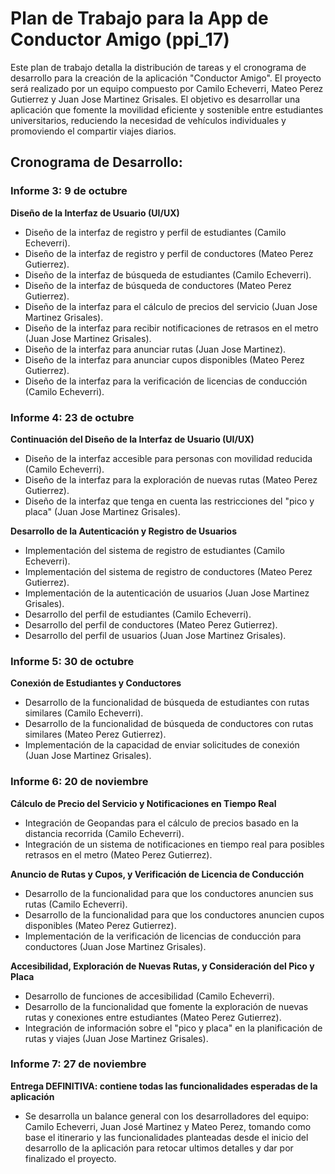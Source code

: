 # Plan de Trabajo para la App de Conductor Amigo (ppi_17)

Este plan de trabajo detalla la distribución de tareas y el cronograma de desarrollo para la creación de la aplicación "Conductor Amigo". El proyecto será realizado por un equipo compuesto por Camilo Echeverri, Mateo Perez Gutierrez y Juan Jose Martinez Grisales. El objetivo es desarrollar una aplicación que fomente la movilidad eficiente y sostenible entre estudiantes universitarios, reduciendo la necesidad de vehículos individuales y promoviendo el compartir viajes diarios.

## **Cronograma de Desarrollo:**

### **Informe 3: 9 de octubre**

**Diseño de la Interfaz de Usuario (UI/UX)**

- Diseño de la interfaz de registro y perfil de estudiantes (Camilo Echeverri).
- Diseño de la interfaz de registro y perfil de conductores (Mateo Perez Gutierrez).
- Diseño de la interfaz de búsqueda de estudiantes (Camilo Echeverri).
- Diseño de la interfaz de búsqueda de conductores (Mateo Perez Gutierrez).
- Diseño de la interfaz para el cálculo de precios del servicio (Juan Jose Martinez Grisales).
- Diseño de la interfaz para recibir notificaciones de retrasos en el metro (Juan Jose Martinez Grisales).
- Diseño de la interfaz para anunciar rutas (Juan Jose Martinez).
- Diseño de la interfaz para anunciar cupos disponibles (Mateo Perez Gutierrez).
- Diseño de la interfaz para la verificación de licencias de conducción (Camilo Echeverri).

### **Informe 4: 23 de octubre**

**Continuación del Diseño de la Interfaz de Usuario (UI/UX)**

- Diseño de la interfaz accesible para personas con movilidad reducida (Camilo Echeverri).
- Diseño de la interfaz para la exploración de nuevas rutas (Mateo Perez Gutierrez).
- Diseño de la interfaz que tenga en cuenta las restricciones del "pico y placa" (Juan Jose Martinez Grisales).

**Desarrollo de la Autenticación y Registro de Usuarios**

- Implementación del sistema de registro de estudiantes (Camilo Echeverri).
- Implementación del sistema de registro de conductores (Mateo Perez Gutierrez).
- Implementación de la autenticación de usuarios (Juan Jose Martinez Grisales).
- Desarrollo del perfil de estudiantes (Camilo Echeverri).
- Desarrollo del perfil de conductores (Mateo Perez Gutierrez).
- Desarrollo del perfil de usuarios (Juan Jose Martinez Grisales).

### **Informe 5: 30 de octubre**

**Conexión de Estudiantes y Conductores**

- Desarrollo de la funcionalidad de búsqueda de estudiantes con rutas similares (Camilo Echeverri).
- Desarrollo de la funcionalidad de búsqueda de conductores con rutas similares (Mateo Perez Gutierrez).
- Implementación de la capacidad de enviar solicitudes de conexión (Juan Jose Martinez Grisales).

### **Informe 6: 20 de noviembre**

**Cálculo de Precio del Servicio y Notificaciones en Tiempo Real**

- Integración de Geopandas para el cálculo de precios basado en la distancia recorrida (Camilo Echeverri).
- Integración de un sistema de notificaciones en tiempo real para posibles retrasos en el metro (Mateo Perez Gutierrez).

**Anuncio de Rutas y Cupos, y Verificación de Licencia de Conducción**

- Desarrollo de la funcionalidad para que los conductores anuncien sus rutas (Camilo Echeverri).
- Desarrollo de la funcionalidad para que los conductores anuncien cupos disponibles (Mateo Perez Gutierrez).
- Implementación de la verificación de licencias de conducción para conductores (Juan Jose Martinez Grisales).

**Accesibilidad, Exploración de Nuevas Rutas, y Consideración del Pico y Placa**

- Desarrollo de funciones de accesibilidad (Camilo Echeverri).
- Desarrollo de la funcionalidad que fomente la exploración de nuevas rutas y conexiones entre estudiantes (Mateo Perez Gutierrez).
- Integración de información sobre el "pico y placa" en la planificación de rutas y viajes (Juan Jose Martinez Grisales).

### **Informe 7: 27 de noviembre**

**Entrega DEFINITIVA: contiene todas las funcionalidades esperadas de la aplicación**

- Se desarrolla un balance general con los desarrolladores del equipo: Camilo Echeverri, Juan José Martinez y Mateo Perez, tomando como base el itinerario y las funcionalidades planteadas desde el inicio del desarrollo de la aplicación para retocar ultimos detalles y dar por finalizado el proyecto.